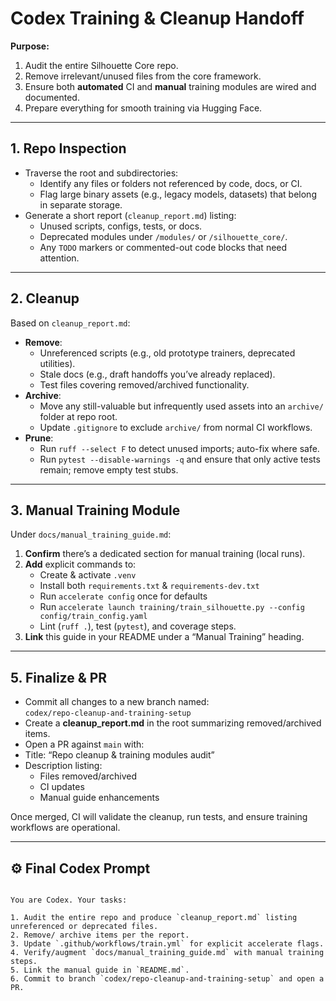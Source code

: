 # Codex Training & Cleanup Handoff

**Purpose:**  
1. Audit the entire Silhouette Core repo.  
2. Remove irrelevant/unused files from the core framework.  
3. Ensure both **automated** CI and **manual** training modules are wired and documented.
4. Prepare everything for smooth training via Hugging Face.

---

## 1. Repo Inspection

- Traverse the root and subdirectories:
  - Identify any files or folders not referenced by code, docs, or CI.
  - Flag large binary assets (e.g., legacy models, datasets) that belong in separate storage.
- Generate a short report (`cleanup_report.md`) listing:
  - Unused scripts, configs, tests, or docs.
  - Deprecated modules under `/modules/` or `/silhouette_core/`.
  - Any `TODO` markers or commented-out code blocks that need attention.

---

## 2. Cleanup

Based on `cleanup_report.md`:

- **Remove**:
  - Unreferenced scripts (e.g., old prototype trainers, deprecated utilities).
  - Stale docs (e.g., draft handoffs you’ve already replaced).
  - Test files covering removed/archived functionality.
- **Archive**:
  - Move any still-valuable but infrequently used assets into an `archive/` folder at repo root.
  - Update `.gitignore` to exclude `archive/` from normal CI workflows.
- **Prune**:
  - Run `ruff --select F` to detect unused imports; auto-fix where safe.
  - Run `pytest --disable-warnings -q` and ensure that only active tests remain; remove empty test stubs.

---


## 3. Manual Training Module

Under `docs/manual_training_guide.md`:

1. **Confirm** there’s a dedicated section for manual training (local runs).
2. **Add** explicit commands to:
   - Create & activate `.venv`
   - Install both `requirements.txt` & `requirements-dev.txt`
   - Run `accelerate config` once for defaults
   - Run `accelerate launch training/train_silhouette.py --config config/train_config.yaml`
   - Lint (`ruff .`), test (`pytest`), and coverage steps.
3. **Link** this guide in your README under a “Manual Training” heading.

---

## 5. Finalize & PR

- Commit all changes to a new branch named:  
`codex/repo-cleanup-and-training-setup`
- Create a **cleanup_report.md** in the root summarizing removed/archived items.
- Open a PR against `main` with:
- Title: “Repo cleanup & training modules audit”
- Description listing:  
  - Files removed/archived  
  - CI updates
  - Manual guide enhancements

Once merged, CI will validate the cleanup, run tests, and ensure training workflows are operational.

---

## ⚙️ Final Codex Prompt

```

You are Codex. Your tasks:

1. Audit the entire repo and produce `cleanup_report.md` listing unreferenced or deprecated files.
2. Remove/ archive items per the report.
3. Update `.github/workflows/train.yml` for explicit accelerate flags.
4. Verify/augment `docs/manual_training_guide.md` with manual training steps.
5. Link the manual guide in `README.md`.
6. Commit to branch `codex/repo-cleanup-and-training-setup` and open a PR.

```
